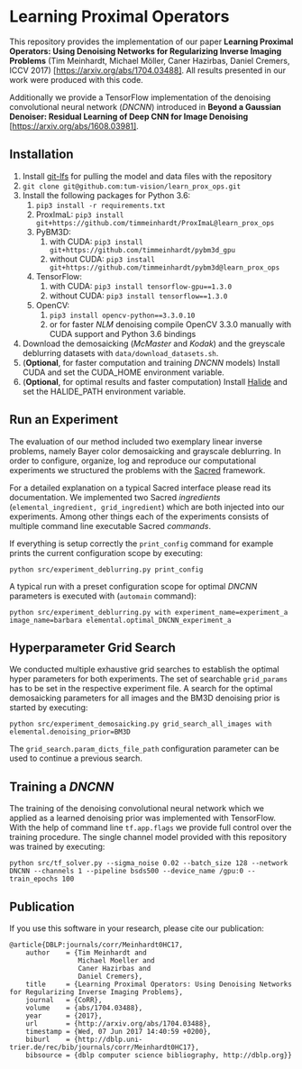 Learning Proximal Operators
================
This repository provides the implementation of our paper **Learning Proximal Operators: Using Denoising Networks for Regularizing Inverse Imaging Problems** (Tim Meinhardt, Michael Möller, Caner Hazirbas, Daniel Cremers, ICCV 2017) [https://arxiv.org/abs/1704.03488]. All results presented in our work were produced with this code.

Additionally we provide a TensorFlow implementation of the denoising convolutional neural network (_DNCNN_) introduced in **Beyond a Gaussian Denoiser: Residual Learning of Deep CNN for Image Denoising** [https://arxiv.org/abs/1608.03981].

Installation
-------------------
1. Install [git-lfs](https://github.com/git-lfs/git-lfs) for pulling the model and data files with the repository
2. `git clone git@github.com:tum-vision/learn_prox_ops.git`
3. Install the following packages for Python 3.6:
    1. `pip3 install -r requirements.txt`
    2. ProxImaL: `pip3 install git+https://github.com/timmeinhardt/ProxImaL@learn_prox_ops`
    3. PyBM3D:
        1. with CUDA: `pip3 install git+https://github.com/timmeinhardt/pybm3d_gpu`
        2. without CUDA: `pip3 install git+https://github.com/timmeinhardt/pybm3d@learn_prox_ops`
    3. TensorFlow:
        1. with CUDA: `pip3 install tensorflow-gpu==1.3.0`
        2. without CUDA: `pip3 install tensorflow==1.3.0`
    4. OpenCV:
        1. `pip3 install opencv-python==3.3.0.10`
        2. or for faster _NLM_ denoising compile OpenCV 3.3.0 manually with CUDA support and Python 3.6 bindings
4. Download the demosaicking (_McMaster_ and _Kodak_) and the greyscale deblurring datasets with `data/download_datasets.sh`.
5. (**Optional**, for faster computation and training _DNCNN_ models) Install CUDA and set the CUDA_HOME environment variable.
6. (**Optional**, for optimal results and faster computation) Install [Halide](http://halide-lang.org/) and set the HALIDE_PATH environment variable.

Run an Experiment
-------------------
The evaluation of our method included two exemplary linear inverse problems, namely Bayer color demosaicking and grayscale deblurring. In order to configure, organize, log and reproduce our computational experiments we structured the problems with the [Sacred](http://sacred.readthedocs.io/en/latest/index.html) framework.

For a detailed explanation on a typical Sacred interface please read its documentation. We implemented two Sacred _ingredients_ (`elemental_ingredient, grid_ingredient`) which are both injected into our experiments. Among other things each of the experiments consists of multiple command line executable Sacred _commands_.

If everything is setup correctly the `print_config` command for example prints the current configuration scope by executing:

`python src/experiment_deblurring.py print_config`

A typical run with a preset configuration scope for optimal _DNCNN_ parameters is executed with (`automain` command):

`python src/experiment_deblurring.py with experiment_name=experiment_a image_name=barbara elemental.optimal_DNCNN_experiment_a`


Hyperparameter Grid Search
-------------------
We conducted multiple exhaustive grid searches to establish the optimal hyper parameters for both experiments. The set of searchable `grid_params` has to be set in the respective experiment file. A search for the optimal demosaicking parameters for all images and the BM3D denoising prior is started by executing:

`python src/experiment_demosaicking.py grid_search_all_images with elemental.denoising_prior=BM3D`

The `grid_search.param_dicts_file_path` configuration parameter can be used to continue a previous search.


Training a _DNCNN_
-------------------

The training of the denoising convolutional neural network which we applied as a learned denoising prior was implemented with TensorFlow. With the help of command line `tf.app.flags` we provide full control over the training procedure. The single channel model provided with this repository was trained by executing:

`python src/tf_solver.py --sigma_noise 0.02 --batch_size 128 --network DNCNN --channels 1 --pipeline bsds500 --device_name /gpu:0 --train_epochs 100`


Publication
-------------------
If you use this software in your research, please cite our publication:

```
@article{DBLP:journals/corr/Meinhardt0HC17,
    author    = {Tim Meinhardt and
                 Michael Moeller and
                 Caner Hazirbas and
                 Daniel Cremers},
    title     = {Learning Proximal Operators: Using Denoising Networks for Regularizing Inverse Imaging Problems},
    journal   = {CoRR},
    volume    = {abs/1704.03488},
    year      = {2017},
    url       = {http://arxiv.org/abs/1704.03488},
    timestamp = {Wed, 07 Jun 2017 14:40:59 +0200},
    biburl    = {http://dblp.uni-trier.de/rec/bib/journals/corr/Meinhardt0HC17},
    bibsource = {dblp computer science bibliography, http://dblp.org}}
```
